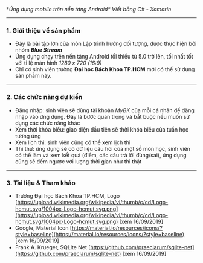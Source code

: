**Ứng dụng mobile trên nền tảng Android\**
*Viết bằng C# - Xamarin*
***
### 1. Giới thiệu về sản phẩm
* Đây là bài tập lớn của môn Lập trình hướng đối tượng, được thực hiện bởi nhóm ***Blue Stream***
* 	Ứng dụng chạy trên nền tảng Android tối thiểu từ 5.0 trở lên, tối nhất tốt với tỉ lệ màn hình *1280 x 720 (16:9)*
* Chỉ có sinh viên trường **Đại học Bách Khoa TP.HCM** mới có thể sử dụng sản phầm này.
****
### 2. Các chức năng dự kiến
*	Đăng nhập: sinh viên sẽ dùng tài khoản *MyBK* của mỗi cá nhân để đăng nhập vào ứng dụng. Đây là bước quan trọng và bắt buộc nếu muốn sử dụng các chức năng khác
*	Xem thời khóa biểu: giao diện đầu tiên sẽ thời khóa biểu của tuần học tương ứng
*	Xem lịch thi: sinh viên cũng có thể xem lịch thi
*	Thi thử: ứng dụng sẽ có dữ liệu câu hỏi của một số môn học, sinh viên có thể làm và xem kết quả (điểm, các câu trả lời đúng/sai), ứng dụng cũng sẽ đếm ngược với lượng thời gian như thi thật
***
### 3.  Tài liệu & Tham khảo
* Trường Đại học Bách Khoa TP.HCM, Logo [https://upload.wikimedia.org/wikipedia/vi/thumb/c/cd/Logo-hcmut.svg/1004px-Logo-hcmut.svg.png](https://upload.wikimedia.org/wikipedia/vi/thumb/c/cd/Logo-hcmut.svg/1004px-Logo-hcmut.svg.png)  [xem 16/09/2019]
* Google, Material Icon [https://material.io/resources/icons/?style=baseline](https://material.io/resources/icons/?style=baseline)  [xem 16/09/2019]
*  Frank A. Krueger, SQLite Net [https://github.com/praeclarum/sqlite-net](https://github.com/praeclarum/sqlite-net)  [xem 16/09/2019]



